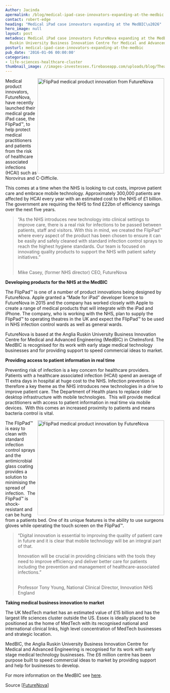 ```yaml
---
Author: Jacinda
apermalink: /blog/medical-ipad-case-innovators-expanding-at-the-medbic
contact: robert-edge
heading: "Medical iPad case innovators expanding at the MedBIC\u2026"
hero_image: null
layout: post
metadesc: Medical iPad case innovators FutureNova expanding at the MedBIC, Anglia
  Ruskin University Business Innovation Centre for Medical and Advanced Engineering.
posturl: medical-ipad-case-innovators-expanding-at-the-medbic
pub_date: '2016-01-06 00:00:00'
categories:
- life-sciences-healthcare-cluster
thumbnail_image: //images-investessex.firebaseapp.com/uploads/blog/TheatreNurseFlipPad_mini.jpg
---
```


<p><img alt='FlipPad medical product innovation from FutureNova' src='//images-investessex.firebaseapp.com/uploads/blog/heatrenurseflippad_400.jpg' style='width: 400px; height: 300px; margin-left: 2px; margin-right: 2px; float: right;'/>Medical product innovators, FutureNova, have recently launched their medical grade iPad case, the FlipPad™, to help protect medical practitioners and patients from the risk of healthcare associated infections (HCAI) such as Norovirus and C-Difficile.</p><p>This comes at a time when the NHS is looking to cut costs, improve patient care and embrace mobile technology. Approximately 300,000 patients are affected by HCAI every year with an estimated cost to the NHS of £1 billion. The government are requiring the NHS to find £22bn of efficiency savings over the next five years.</p><blockquote><p>“As the NHS introduces new technology into clinical settings to improve care, there is a real risk for infections to be passed between patients, staff and visitors. With this in mind, we created the FlipPad™ where every aspect of the product has been chosen to ensure it can be easily and safely cleaned with standard infection control sprays to reach the highest hygiene standards. Our team is focused on innovating quality products to support the NHS with patient safety initiatives.”</p><p><br/>Mike Casey, (former NHS director) CEO, FutureNova</p></blockquote><p><strong>Developing products for the NHS at the MedBIC</strong></p><p>The FlipPad™ is one of a number of product innovations being designed by FutureNova. Apple granted a “Made for iPad” developer licence to FutureNova in 2015 and the company has worked closely with Apple to create a range of medical products that will integrate with the iPad and iPhone. The company, who is working with the NHS, plan to supply the FlipPad™ to operating theatres in the UK and expect the FlipPad™ to be used in NHS infection control wards as well as general wards.</p><p>FutureNova is based at the Anglia Ruskin University Business Innovation Centre for Medical and Advanced Engineering (MedBIC) in Chelmsford. The MedBIC is recognised for its work with early stage medical technology businesses and for providing support to speed commercial ideas to market.</p><p><strong>Providing access to patient information in real time</strong></p><p>Preventing risk of infection is a key concern for healthcare providers. Patients with a healthcare associated infection (HCAI) spend an average of 11 extra days in hospital at huge cost to the NHS. Infection prevention is therefore a key theme as the NHS introduces new technologies in a drive to improve patient care. The Department of Health plans to replace older desktop infrastructure with mobile technologies.  This will provide medical practitioners with access to patient information in real time via mobile devices.  With this comes an increased proximity to patients and means bacteria control is vital.</p><p><img alt='FlipPad medical product innovation by FutureNova' src='//images-investessex.firebaseapp.com/uploads/blog/FlipPadChild_SkypeGranny_400.jpg' style='width: 400px; height: 299px; margin-left: 2px; margin-right: 2px; float: right;'/>The FlipPad™ is easy to clean with standard infection control sprays and the antimicrobial glass coating provides a solution to minimising the spread of infection.  The FlipPad™ is shock-resistant and can be hung from a patients bed. One of its unique features is the ability to use surgeons gloves while operating the touch screen on the FlipPad™.</p><blockquote><p>“Digital innovation is essential to improving the quality of patient care in future and it is clear that mobile technology will be an integral part of that.</p><p>Innovation will be crucial in providing clinicians with the tools they need to improve efficiency and deliver better care for patients including the prevention and management of healthcare-associated infections.”</p><p><br/>Professor Tony Young, National Clinical Director, Innovation NHS England</p></blockquote><p><strong>Taking medical business innovation to market</strong></p><p>The UK MedTech market has an estimated value of £15 billion and has the largest life sciences cluster outside the US. Essex is ideally placed to be positioned as the home of MedTech with its recognised national and international clinical links, high level concentration of MedTech businesses and strategic location.</p><p>MedBIC, the Anglia Ruskin University Business Innovation Centre for Medical and Advanced Engineering is recognised for its work with early stage medical technology businesses. The £6 million centre has been purpose built to speed commercial ideas to market by providing support and help for businesses to develop.</p><p>For more information on the MedBIC see <a href='med-tech-research-and-development-in-essex#.VnklAraLTIU'>here</a>.</p><p>Source [<a href='http://www.futurenova.com/'>FutureNova</a>]</p>